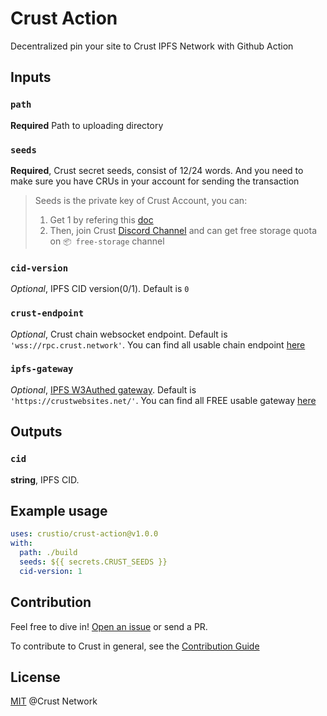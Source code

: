 # Crust Action

Decentralized pin your site to Crust IPFS Network with Github Action

## Inputs

### `path`

**Required** Path to uploading directory

### `seeds`

**Required**, Crust secret seeds, consist of 12/24 words. And you need to make sure you have CRUs in your account for sending the transaction

> Seeds is the private key of Crust Account, you can:
> 1. Get 1 by refering this [doc](https://wiki.crust.network/docs/en/crustAccount)
> 2. Then, join Crust [Discord Channel](https://discord.gg/D97GGQndmx) and can get free storage quota on `📦 free-storage` channel

### `cid-version`

*Optional*, IPFS CID version(0/1). Default is `0`

### `crust-endpoint`

*Optional*, Crust chain websocket endpoint. Default is `'wss://rpc.crust.network'`. You can find all usable chain endpoint [here](https://github.com/crustio/crust-apps/blob/master/packages/apps-config/src/endpoints/production.ts#L9)

### `ipfs-gateway`

*Optional*, [IPFS W3Authed gateway](https://docs.ipfs.io/concepts/ipfs-gateway/#authenticated-gateways). Default is `'https://crustwebsites.net/'`. You can find all FREE usable gateway [here](https://github.com/crustio/ipfsscan/blob/main/lib/constans.ts#L29)

## Outputs

### `cid`

**string**, IPFS CID.

## Example usage

```yaml
uses: crustio/crust-action@v1.0.0
with:
  path: ./build
  seeds: ${{ secrets.CRUST_SEEDS }}
  cid-version: 1
```

## Contribution

Feel free to dive in! [Open an issue](https://github.com/crustio/crust-action/issues/new) or send a PR.

To contribute to Crust in general, see the [Contribution Guide](https://github.com/crustio/crust/blob/master/docs/CONTRIBUTION.md)

## License

[MIT](https://github.com/crustio/ipfs-crust-action/blob/main/LICENSE) @Crust Network
